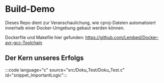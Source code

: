# Build-Demo

Dieses Repo dient zur Veranschaulichung, wie cproj-Dateien automatisiert innerhalb einer Docker-Umgebung gebaut werden können.

Dockerfile und Makefile hier gefunden:
https://github.com/Lembed/Docker-avr-gcc-Toolchain

## Der Kern unseres Erfolgs
:::code language="c" source="src/Doku_Test/Doku_Test.c" id="snippet_ImportantLogic":::
